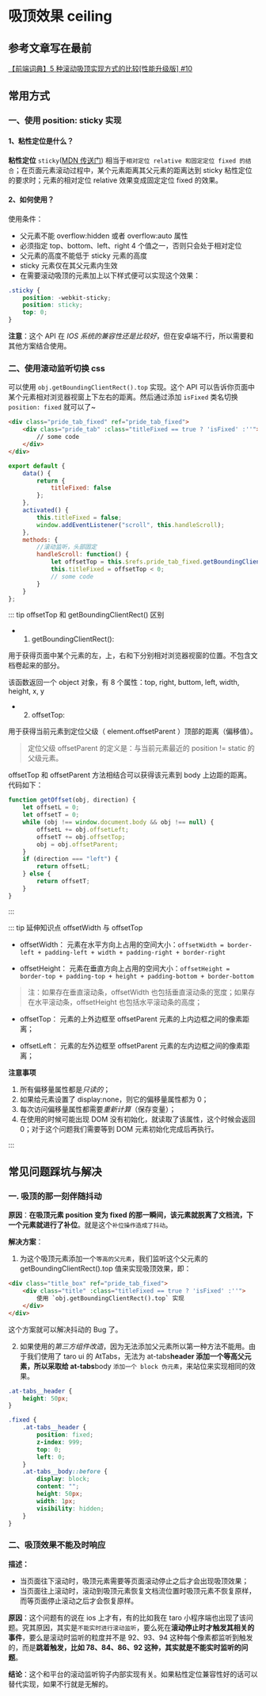 # 吸顶效果 ceiling

## 参考文章写在最前

[【前端词典】5 种滚动吸顶实现方式的比较[性能升级版] #10](https://github.com/wanqihua/blog/issues/10)

## 常用方式

### 一、使用 position: sticky 实现

#### 1、粘性定位是什么？

**粘性定位** `sticky`([MDN 传送门](https://developer.mozilla.org/zh-CN/docs/Web/CSS/position)) 相当于`相对定位 relative 和固定定位 fixed 的结合`；在页面元素滚动过程中，某个元素距离其父元素的距离达到 sticky 粘性定位的要求时；元素的相对定位 relative 效果变成固定定位 fixed 的效果。

#### 2、如何使用？

使用条件：

- 父元素不能 overflow:hidden 或者 overflow:auto 属性
- 必须指定 top、bottom、left、right 4 个值之一，否则只会处于相对定位
- 父元素的高度不能低于 sticky 元素的高度
- sticky 元素仅在其父元素内生效
- 在需要滚动吸顶的元素加上以下样式便可以实现这个效果：

```scss
.sticky {
	position: -webkit-sticky;
	position: sticky;
	top: 0;
}
```

**注意**：这个 API 在 _IOS 系统的兼容性还是比较好_，但在安卓端不行，所以需要和其他方案结合使用。

### 二、使用滚动监听切换 css

可以使用 `obj.getBoundingClientRect().top` 实现。这个 API 可以告诉你页面中某个元素相对浏览器视窗上下左右的距离。然后通过添加 `isFixed` 类名切换 `position: fixed` 就可以了~

```html
<div class="pride_tab_fixed" ref="pride_tab_fixed">
	<div class="pride_tab" :class="titleFixed == true ? 'isFixed' :''">
		// some code
	</div>
</div>
```

```jsx
export default {
	data() {
		return {
			titleFixed: false
		};
	},
	activated() {
		this.titleFixed = false;
		window.addEventListener("scroll", this.handleScroll);
	},
	methods: {
		//滚动监听，头部固定
		handleScroll: function() {
			let offsetTop = this.$refs.pride_tab_fixed.getBoundingClientRect().top;
			this.titleFixed = offsetTop < 0;
			// some code
		}
	}
};
```

::: tip offsetTop 和 getBoundingClientRect() 区别

- 1. getBoundingClientRect():

用于获得页面中某个元素的左，上，右和下分别相对浏览器视窗的位置。不包含文档卷起来的部分。

该函数返回一个 object 对象，有 8 个属性：top, right, buttom, left, width, height, x, y

- 2. offsetTop:

用于获得当前元素到定位父级（ element.offsetParent ）顶部的距离（偏移值）。

> 定位父级 offsetParent 的定义是：与当前元素最近的 position != static 的父级元素。

offsetTop 和 offsetParent 方法相结合可以获得该元素到 body 上边距的距离。代码如下：

```js
function getOffset(obj, direction) {
	let offsetL = 0;
	let offsetT = 0;
	while (obj !== window.document.body && obj !== null) {
		offsetL += obj.offsetLeft;
		offsetT += obj.offsetTop;
		obj = obj.offsetParent;
	}
	if (direction === "left") {
		return offsetL;
	} else {
		return offsetT;
	}
}
```

:::

::: tip 延伸知识点 offsetWidth 与 offsetTop

- offsetWidth：
  元素在水平方向上占用的空间大小：`offsetWidth = border-left + padding-left + width + padding-right + border-right`

- offsetHeight：
  元素在垂直方向上占用的空间大小：`offsetHeight = border-top + padding-top + height + padding-bottom + border-bottom`

> 注：如果存在垂直滚动条，offsetWidth 也包括垂直滚动条的宽度；如果存在水平滚动条，offsetHeight 也包括水平滚动条的高度；

- offsetTop：
  元素的上外边框至 offsetParent 元素的上内边框之间的像素距离；

- offsetLeft：
  元素的左外边框至 offsetParent 元素的左内边框之间的像素距离；

**注意事项**

1. 所有偏移量属性都是*只读的*；
2. 如果给元素设置了 display:none，则它的偏移量属性都为 0；
3. 每次访问偏移量属性都需要*重新计算*（保存变量）；
4. 在使用的时候可能出现 DOM 没有初始化，就读取了该属性，这个时候会返回 0；对于这个问题我们需要等到 DOM 元素初始化完成后再执行。

:::

## 常见问题踩坑与解决

### 一. 吸顶的那一刻伴随抖动

<!-- 小程序调用 boundingClientRect 等获取元素位置信息很慢
https://developers.weixin.qq.com/community/develop/doc/0008e610154a40bff7c6c1eeb51800 -->

**原因**：**在吸顶元素 position 变为 fixed 的那一瞬间，该元素就脱离了文档流，下一个元素就进行了补位**。就是这个`补位操作造成了抖动`。

**解决方案**：

1. 为这个吸顶元素添加一个`等高的父元素`，我们监听这个父元素的 getBoundingClientRect().top 值来实现吸顶效果，即：

```html
<div class="title_box" ref="pride_tab_fixed">
	<div class="title" :class="titleFixed == true ? 'isFixed' :''">
		使用 `obj.getBoundingClientRect().top` 实现
	</div>
</div>
```

这个方案就可以解决抖动的 Bug 了。

2. 如果使用的*第三方组件改造*，因为无法添加父元素所以第一种方法不能用。由于我们使用了 taro ui 的 AtTabs，无法为 at-tabs**header 添加一个等高父元素，所以采取给 at-tabs**body `添加一个 block 伪元素`，来站位来实现相同的效果。

```scss
.at-tabs__header {
	height: 50px;
}

.fixed {
	.at-tabs__header {
		position: fixed;
		z-index: 999;
		top: 0;
		left: 0;
	}
	.at-tabs__body::before {
		display: block;
		content: "";
		height: 50px;
		width: 1px;
		visibility: hidden;
	}
}
```

### 二、吸顶效果不能及时响应

**描述：**

- 当页面往下滚动时，吸顶元素需要等页面滚动停止之后才会出现吸顶效果；
- 当页面往上滚动时，滚动到吸顶元素恢复文档流位置时吸顶元素不恢复原样，而等页面停止滚动之后才会恢复原样。

**原因**：这个问题有的说在 ios 上才有，有的比如我在 taro 小程序端也出现了该问题。究其原因，其实是`不能实时进行滚动监听`，要么死在**滚动停止时才触发其相关的事件**，要么是滚动时监听的粒度并不是 92、93、94 这种每个像素都监听到触发的，而是**跳着触发，比如 78、84、86、92 这种，其实就是不能实时监听的问题**。

**结论**：这个和平台的滚动监听钩子内部实现有关。如果粘性定位兼容性好的话可以替代实现，如果不行就是无解的。
